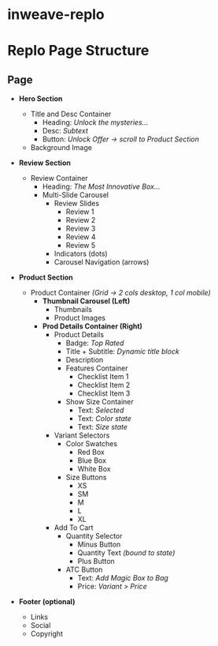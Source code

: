 # inweave-replo
# Replo Page Structure

## Page
- **Hero Section**
  - Title and Desc Container
    - Heading: *Unlock the mysteries…*
    - Desc: *Subtext*
    - Button: *Unlock Offer → scroll to Product Section*
  - Background Image

- **Review Section**
  - Review Container
    - Heading: *The Most Innovative Box…*
    - Multi-Slide Carousel
      - Review Slides
        - Review 1
        - Review 2
        - Review 3
        - Review 4
        - Review 5
      - Indicators (dots)
      - Carousel Navigation (arrows)

- **Product Section**
  - Product Container *(Grid → 2 cols desktop, 1 col mobile)*
    - **Thumbnail Carousel (Left)**
      - Thumbnails
      - Product Images
    - **Prod Details Container (Right)**
      - Product Details
        - Badge: *Top Rated*
        - Title + Subtitle: *Dynamic title block*
        - Description
        - Features Container
          - Checklist Item 1
          - Checklist Item 2
          - Checklist Item 3
        - Show Size Container
          - Text: *Selected*
          - Text: *Color state*
          - Text: *Size state*
      - Variant Selectors
        - Color Swatches
          - Red Box
          - Blue Box
          - White Box
        - Size Buttons
          - XS
          - SM
          - M
          - L
          - XL
      - Add To Cart
        - Quantity Selector
          - Minus Button
          - Quantity Text *(bound to state)*
          - Plus Button
        - ATC Button
          - Text: *Add Magic Box to Bag*
          - Price: *Variant > Price*

- **Footer (optional)**
  - Links
  - Social
  - Copyright
